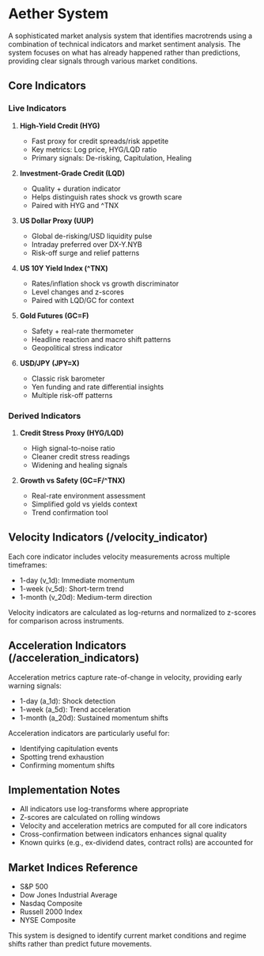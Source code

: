 # Aether System

A sophisticated market analysis system that identifies macrotrends using a combination of technical indicators and market sentiment analysis. The system focuses on what has already happened rather than predictions, providing clear signals through various market conditions.

## Core Indicators

### Live Indicators

1. **High-Yield Credit (HYG)**
   - Fast proxy for credit spreads/risk appetite
   - Key metrics: Log price, HYG/LQD ratio
   - Primary signals: De-risking, Capitulation, Healing

2. **Investment-Grade Credit (LQD)**
   - Quality + duration indicator
   - Helps distinguish rates shock vs growth scare
   - Paired with HYG and ^TNX

3. **US Dollar Proxy (UUP)**
   - Global de-risking/USD liquidity pulse
   - Intraday preferred over DX-Y.NYB
   - Risk-off surge and relief patterns

4. **US 10Y Yield Index (^TNX)**
   - Rates/inflation shock vs growth discriminator
   - Level changes and z-scores
   - Paired with LQD/GC for context

5. **Gold Futures (GC=F)**
   - Safety + real-rate thermometer
   - Headline reaction and macro shift patterns
   - Geopolitical stress indicator

6. **USD/JPY (JPY=X)**
   - Classic risk barometer
   - Yen funding and rate differential insights
   - Multiple risk-off patterns

### Derived Indicators

1. **Credit Stress Proxy (HYG/LQD)**
   - High signal-to-noise ratio
   - Cleaner credit stress readings
   - Widening and healing signals

2. **Growth vs Safety (GC=F/^TNX)**
   - Real-rate environment assessment
   - Simplified gold vs yields context
   - Trend confirmation tool

## Velocity Indicators (/velocity_indicator)

Each core indicator includes velocity measurements across multiple timeframes:

- 1-day (v_1d): Immediate momentum
- 1-week (v_5d): Short-term trend
- 1-month (v_20d): Medium-term direction

Velocity indicators are calculated as log-returns and normalized to z-scores for comparison across instruments.

## Acceleration Indicators (/acceleration_indicators)

Acceleration metrics capture rate-of-change in velocity, providing early warning signals:

- 1-day (a_1d): Shock detection
- 1-week (a_5d): Trend acceleration
- 1-month (a_20d): Sustained momentum shifts

Acceleration indicators are particularly useful for:
- Identifying capitulation events
- Spotting trend exhaustion
- Confirming momentum shifts

## Implementation Notes

- All indicators use log-transforms where appropriate
- Z-scores are calculated on rolling windows
- Velocity and acceleration metrics are computed for all core indicators
- Cross-confirmation between indicators enhances signal quality
- Known quirks (e.g., ex-dividend dates, contract rolls) are accounted for

## Market Indices Reference

- S&P 500
- Dow Jones Industrial Average
- Nasdaq Composite
- Russell 2000 Index
- NYSE Composite

This system is designed to identify current market conditions and regime shifts rather than predict future movements.